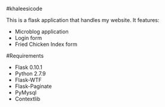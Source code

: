 #khaleesicode

This is a flask application that handles my website. It features:
* Microblog application
* Login form
* Fried Chicken Index form

#Requirements
* Flask 0.10.1
* Python 2.7.9
* Flask-WTF
* Flask-Paginate
* PyMysql
* Contextlib










